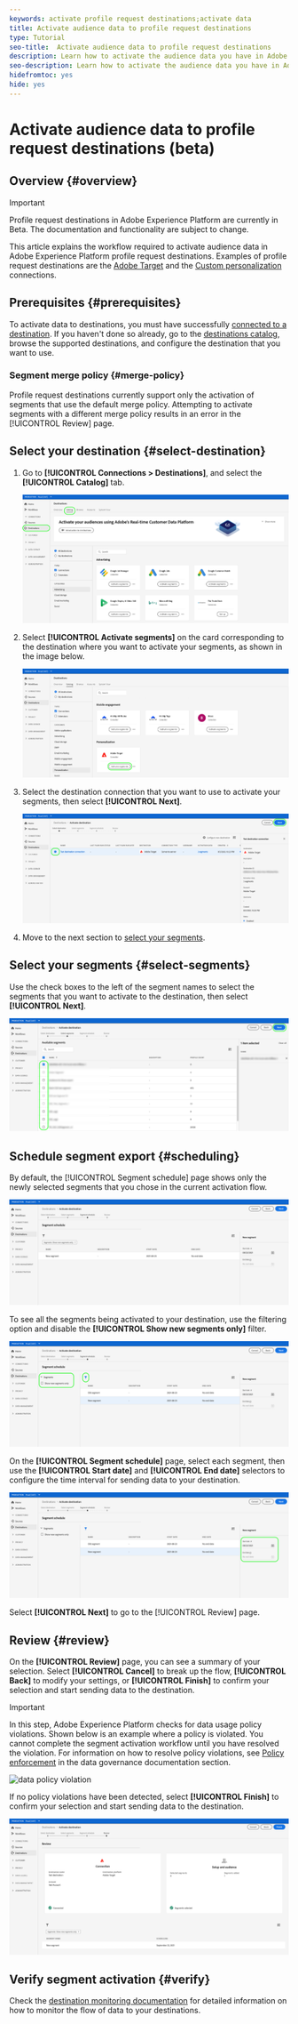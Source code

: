 ```yaml
---
keywords: activate profile request destinations;activate data
title: Activate audience data to profile request destinations
type: Tutorial
seo-title:  Activate audience data to profile request destinations
description: Learn how to activate the audience data you have in Adobe Experience Platform by mapping segments to profile request destinations.
seo-description: Learn how to activate the audience data you have in Adobe Experience Platform by mapping segments to profile request destinations.
hidefromtoc: yes
hide: yes
---
```

# Activate audience data to profile request destinations (beta)

## Overview {#overview}

>[!IMPORTANT]
>
>Profile request destinations in Adobe Experience Platform are currently in Beta. The documentation and functionality are subject to change.

This article explains the workflow required to activate audience data in Adobe Experience Platform profile request destinations. Examples of profile request destinations are the [Adobe Target](../../destinations/catalog/personalization/adobe-target-connection.md) and the [Custom personalization](../../destinations/catalog/personalization/custom-personalization.md) connections.

## Prerequisites {#prerequisites}

To activate data to destinations, you must have successfully [connected to a destination](./connect-destination.md). If you haven't done so already, go to the [destinations catalog](../catalog/overview.md), browse the supported destinations, and configure the destination that you want to use.

### Segment merge policy {#merge-policy}

Profile request destinations currently support only the activation of segments that use the default merge policy. Attempting to activate segments with a different merge policy results in an error in the [!UICONTROL Review] page.

## Select your destination {#select-destination}

1. Go to **[!UICONTROL Connections > Destinations]**, and select the **[!UICONTROL Catalog]** tab.
    
    ![Destination Catalog tab](../assets/ui/activate-segment-streaming-destinations/catalog-tab.png)

1. Select **[!UICONTROL Activate segments]** on the card corresponding to the destination where you want to activate your segments, as shown in the image below.

    ![Activate buttons](../assets/ui/activate-profile-request-destinations/activate-segments-button.png)

1. Select the destination connection that you want to use to activate your segments, then select **[!UICONTROL Next]**.

    ![Select destination](../assets/ui/activate-profile-request-destinations/select-destination.png)

1. Move to the next section to [select your segments](#select-segments).

## Select your segments {#select-segments}

Use the check boxes to the left of the segment names to select the segments that you want to activate to the destination, then select **[!UICONTROL Next]**.

![Select segments](../assets/ui/activate-profile-request-destinations/select-segments.png)

## Schedule segment export {#scheduling}

By default, the [!UICONTROL Segment schedule] page shows only the newly selected segments that you chose in the current activation flow.

![New segments](../assets/ui/activate-profile-request-destinations/new-segments.png)

To see all the segments being activated to your destination, use the filtering option and disable the **[!UICONTROL Show new segments only]** filter.

![All segments](../assets/ui/activate-profile-request-destinations/all-segments.png)

On the **[!UICONTROL Segment schedule]** page, select each segment, then use the **[!UICONTROL Start date]** and **[!UICONTROL End date]** selectors to configure the time interval for sending data to your destination.

![Segment schedule](../assets/ui/activate-profile-request-destinations/segment-schedule.png)

Select **[!UICONTROL Next]** to go to the [!UICONTROL Review] page.

## Review {#review}

On the **[!UICONTROL Review]** page, you can see a summary of your selection. Select **[!UICONTROL Cancel]** to break up the flow, **[!UICONTROL Back]** to modify your settings, or **[!UICONTROL Finish]** to confirm your selection and start sending data to the destination.

>[!IMPORTANT]
>
>In this step, Adobe Experience Platform checks for data usage policy violations. Shown below is an example where a policy is violated. You cannot complete the segment activation workflow until you have resolved the violation. For information on how to resolve policy violations, see [Policy enforcement](../../rtcdp/privacy/data-governance-overview.md#enforcement) in the data governance documentation section.
 
![data policy violation](../assets/common/data-policy-violation.png)

If no policy violations have been detected, select **[!UICONTROL Finish]** to confirm your selection and start sending data to the destination. 

![Review](../assets/ui/activate-profile-request-destinations/review.png)

## Verify segment activation {#verify}

Check the [destination monitoring documentation](../../dataflows/ui/monitor-destinations.md) for detailed information on how to monitor the flow of data to your destinations.